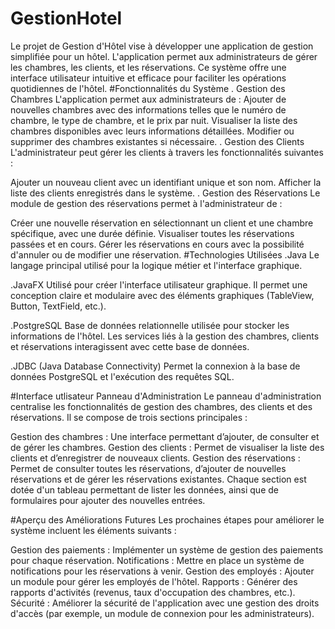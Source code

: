 # GestionHotel
Le projet de Gestion d'Hôtel vise à développer une application de gestion simplifiée pour un hôtel. L'application permet aux administrateurs de gérer les chambres, les clients, et les réservations. Ce système offre une interface utilisateur intuitive et efficace pour faciliter les opérations quotidiennes de l'hôtel.
#Fonctionnalités du Système
  . Gestion des Chambres
L'application permet aux administrateurs de :
Ajouter de nouvelles chambres avec des informations telles que le numéro de chambre, le type de chambre, et le prix par nuit.
Visualiser la liste des chambres disponibles avec leurs informations détaillées.
Modifier ou supprimer des chambres existantes si nécessaire.
  . Gestion des Clients
L'administrateur peut gérer les clients à travers les fonctionnalités suivantes :

Ajouter un nouveau client avec un identifiant unique et son nom.
Afficher la liste des clients enregistrés dans le système.
  . Gestion des Réservations
Le module de gestion des réservations permet à l'administrateur de :

Créer une nouvelle réservation en sélectionnant un client et une chambre spécifique, avec une durée définie.
Visualiser toutes les réservations passées et en cours.
Gérer les réservations en cours avec la possibilité d'annuler ou de modifier une réservation.
#Technologies Utilisées
 .Java
Le langage principal utilisé pour la logique métier et l'interface graphique.

  .JavaFX
Utilisé pour créer l'interface utilisateur graphique. Il permet une conception claire et modulaire avec des éléments graphiques (TableView, Button, TextField, etc.).

  .PostgreSQL
Base de données relationnelle utilisée pour stocker les informations de l'hôtel. Les services liés à la gestion des chambres, clients et réservations interagissent avec cette base de données.

  .JDBC (Java Database Connectivity)
Permet la connexion à la base de données PostgreSQL et l'exécution des requêtes SQL.


#Interface utlisateur
    Panneau d'Administration
Le panneau d'administration centralise les fonctionnalités de gestion des chambres, des clients et des réservations. Il se compose de trois sections principales :

Gestion des chambres : Une interface permettant d’ajouter, de consulter et de gérer les chambres.
Gestion des clients : Permet de visualiser la liste des clients et d’enregistrer de nouveaux clients.
Gestion des réservations : Permet de consulter toutes les réservations, d’ajouter de nouvelles réservations et de gérer les réservations existantes.
Chaque section est dotée d'un tableau  permettant de lister les données, ainsi que de formulaires pour ajouter des nouvelles entrées.

#Aperçu des Améliorations Futures
Les prochaines étapes pour améliorer le système incluent les éléments suivants :

Gestion des paiements : Implémenter un système de gestion des paiements pour chaque réservation.
Notifications : Mettre en place un système de notifications pour les réservations à venir.
Gestion des employés : Ajouter un module pour gérer les employés de l'hôtel.
Rapports : Générer des rapports d'activités (revenus, taux d'occupation des chambres, etc.).
Sécurité : Améliorer la sécurité de l'application avec une gestion des droits d'accès (par exemple, un module de connexion pour les administrateurs).
